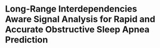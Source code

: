 # Long-Range Interdependencies Aware Signal Analysis for Rapid and Accurate Obstructive Sleep Apnea Prediction
